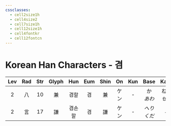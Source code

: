 ```yaml
---
cssclasses:
  - cell2size1h
  - cell4size2
  - cell7size1h
  - cell12size1h
  - cell4fontkr
  - cell12fontcn
---
```


# Korean Han Characters - 겸

| Lev | Rad | Str | Glyph | Hun | Eum | Shin | On  | Kun |   Base    |    Kana    | Simp | Man  | Can  | Viet |
| :-: | :-: | :-: | :---: | :-: | :-: | :--: | :-: | :-: | :-------: | :--------: | :--: | :--: | :--: | :--: |
|  2  |  八  | 10  |   兼   | 겸할  |  겸  |  兼   | ケン  |  -  | か<br>*あわ* | ねる<br>*せる* |  兼   | jiān | gim1 |      |
|  2  |  言  | 17  |   謙   | 겸손할 |  겸  |  謙   | ケン  |  -  |  *へりくだ*   |    *る*     |  谦   | qiān | him1 |      |
